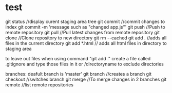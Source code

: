 # test
git status //display curent staging area tree
git commit //commit changes to index
git commit -m 'message such as "changed app.js"'
git push //Push to remote repository
git pull //Pull latest changes from remote repository
git clone //Clone repository to new directory
git rm --cached <file>
git add . //adds all files in the current directory
git add *.html // adds all html files in directory to staging area

to leave out files when using command "git add ." create a file called .gitignore and type those files in it
or /directoryname to exclude directories

branches: deafult branch is 'master'
git branch <name> //creates a branch 
git checkout <name> //switches branch
git merge <branchname> //To merge changes in 2 branches
git remote //list remote repositories